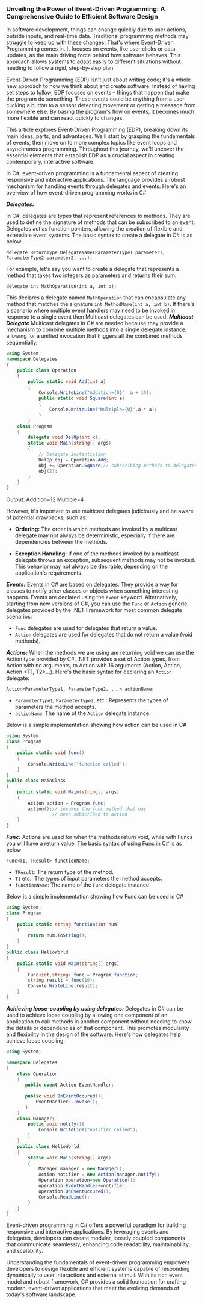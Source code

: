 ### Unveiling the Power of Event-Driven Programming: A Comprehensive Guide to Efficient Software Design 

In software development, things can change quickly due to user actions, outside inputs, and real-time data. Traditional programming methods may struggle to keep up with these changes. That's where Event-Driven Programming comes in. It focuses on events, like user clicks or data updates, as the main driving force behind how software behaves. This approach allows systems to adapt easily to different situations without needing to follow a rigid, step-by-step plan.

Event-Driven Programming (EDP) isn't just about writing code; it's a whole new approach to how we think about and create software. Instead of having set steps to follow, EDP focuses on events – things that happen that make the program do something. These events could be anything from a user clicking a button to a sensor detecting movement or getting a message from somewhere else. By basing the program's flow on events, it becomes much more flexible and can react quickly to changes.

This article explores Event-Driven Programming (EDP), breaking down its main ideas, parts, and advantages. We'll start by grasping the fundamentals of events, then move on to more complex topics like event loops and asynchronous programming. Throughout this journey, we'll uncover the essential elements that establish EDP as a crucial aspect in creating contemporary, interactive software.

In C#, event-driven programming is a fundamental aspect of creating responsive and interactive applications. The language provides a robust mechanism for handling events through delegates and events. Here's an overview of how event-driven programming works in C#.

***Delegates:***

In C#, delegates are types that represent references to methods. They are used to define the signature of methods that can be subscribed to an event. Delegates act as function pointers, allowing the creation of flexible and extensible event systems.
The basic syntax to create a delegate in C# is as below:

	delegate ReturnType DelegateName(ParameterType1 parameter1, ParameterType2 parameter2, ...);

For example, let's say you want to create a delegate that represents a method that takes two integers as parameters and returns their sum:

	delegate int MathOperation(int a, int b);
This declares a delegate named `MathOperation` that can encapsulate any method that matches the signature `int MethodName(int a, int b)`.
If there's a scenario where multiple event handlers may need to be invoked in response to a single event then Multicast delegates can be used.
***Multicast Delegate***
Multicast delegates in C# are needed because they provide a mechanism to combine multiple methods into a single delegate instance, allowing for a unified invocation that triggers all the combined methods sequentially.
```c#
using System;
namespace Delegates
{
	public class Operation
	{
	    public static void Add(int a)
	    {
	        Console.WriteLine("Addition={0}", a + 10);       							   }
	        public static void Square(int a)
	        {
	            Console.WriteLine("Multiple={0}",a * a);
	        }
	    }
    class Program
	{
        delegate void DelOp(int x);
        static void Main(string[] args)
        {
	        // Delegate instantiation
	        DelOp obj = Operation.Add;
	        obj += Operation.Square;// subscribing methods to delegates
            obj(2);
        }
    }
}
```
Output:
Addition=12
Multiple=4

However, it's important to use multicast delegates judiciously and be aware of potential drawbacks, such as:

-   **Ordering:** The order in which methods are invoked by a multicast delegate may not always be deterministic, especially if there are dependencies between the methods.
    
-   **Exception Handling:** If one of the methods invoked by a multicast delegate throws an exception, subsequent methods may not be invoked. This behavior may not always be desirable, depending on the application's requirements.

***Events:***
Events in C# are based on delegates. They provide a way for classes to notify other classes or objects when something interesting happens. Events are declared using the `event` keyword.
Alternatively, starting from new versions of C#, you can use the `Func` or `Action` generic delegates provided by the .NET Framework for most common delegate scenarios:

-   `Func` delegates are used for delegates that return a value.
-   `Action` delegates are used for delegates that do not return a value (void methods).

***Actions:***
When the methods we are using are returning void we can use the Action type provided by C#. .NET provides a set of Action types, from Action with no arguments, to Action with 16 arguments (Action, Action<T1>, Action <T1, T2>…).
Here's the basic syntax for declaring an `Action` delegate:
	
	Action<ParameterType1, ParameterType2, ...> actionName;

-   `ParameterType1`, `ParameterType2`, etc.: Represents the types of parameters the method accepts.
-   `actionName`: The name of the `Action` delegate instance.

Below is a simple implementation showing how action can be used in C#
```c#
using System;
class Program
{
    public static void func()
    {
        Console.WriteLine("function called");
    }
}
public class MainClass
{
    public static void Main(string[] args)
    {
        Action action = Program.func;
        action();// invokes the func method that has
		         // been subscribed to action
    }
}
```

***Func:***
Actions are used for when the methods return void, while with Funcs you will have a return value.
The basic syntax of using Func in C# is as below

	Func<T1, TResult> functionName;
-   `TResult`: The return type of the method.
-   `T1` etc.: The types of input parameters the method accepts.
-   `functionName`: The name of the `Func` delegate instance.

Below is a simple implementation showing how Func can be used in C#
```c#
using System;
class Program
{
    public static string function(int num)
	{
        return num.ToString();
    }
}
public class HelloWorld
{
	public static void Main(string[] args)
    {
        Func<int,string> func = Program.function;
	    string result = func(10);
	    Console.WriteLine(result); 
    }
}
```
***Achieving loose-coupling by using delegates:***
Delegates in C# can be used to achieve loose coupling by allowing one component of an application to call methods in another component without needing to know the details or dependencies of that component. This promotes modularity and flexibility in the design of the software. Here's how delegates help achieve loose coupling:
```c#
using System;

namespace Delegates
{
    class Operation
    {
       public event Action EventHandler;
	       
       public void OnEventOccured(){
           EventHandler?.Invoke();
       }
    }
    class Manager{
        public void notify(){
            Console.WriteLine("notifier called");
        }
    }
    public class HelloWorld
    {
        static void Main(string[] args)
        {
            Manager manager = new Manager();
            Action notifier = new Action(manager.notify);
            Operation operation=new Operation();
            operation.EventHandler+=notifier;
            operation.OnEventOccured();
            Console.ReadLine();
        }
    }
}
```
Event-driven programming in C# offers a powerful paradigm for building responsive and interactive applications. By leveraging events and delegates, developers can create modular, loosely coupled components that communicate seamlessly, enhancing code readability, maintainability, and scalability.

Understanding the fundamentals of event-driven programming empowers developers to design flexible and efficient systems capable of responding dynamically to user interactions and external stimuli. With its rich event model and robust framework, C# provides a solid foundation for crafting modern, event-driven applications that meet the evolving demands of today's software landscape.
